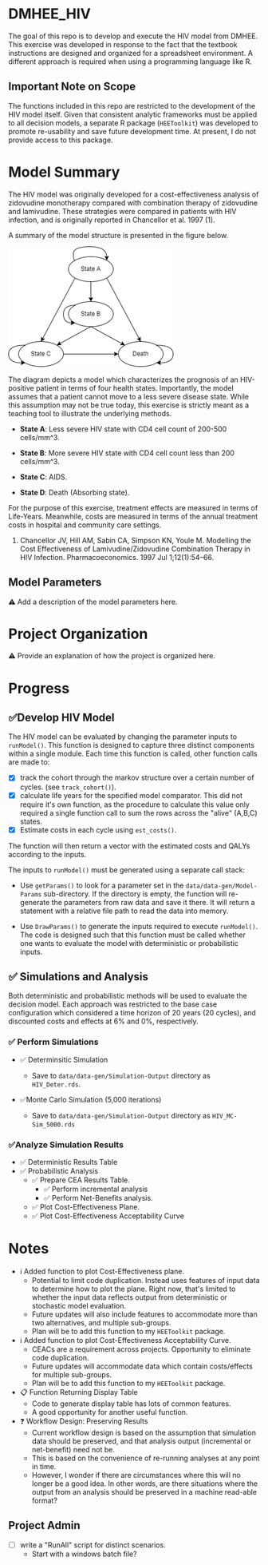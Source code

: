 # DMHEE_HIV

The goal of this repo is to develop and execute the HIV model from DMHEE. This 
exercise was developed in response to the fact that the textbook instructions 
are designed and organized for a spreadsheet environment. A different approach 
is required when using a programming language like R. 

## Important Note on Scope
The functions included in this repo are restricted to the development of the 
HIV model itself. Given that consistent analytic frameworks must be applied to 
all decision models, a separate R package (`HEEToolkit`) was developed to 
promote re-usability and save future development time. At present, I do not 
provide access to this package. 

# Model Summary

The HIV model was originally developed for a cost-effectiveness analysis of zidovudine monotherapy compared with combination therapy of zidovudine and lamivudine. These strategies were compared in patients with HIV infection, and is originally reported in Chancellor et al. 1997 (1).

A summary of the model structure is presented in the figure below.

![Structure of HIV Cohort Model](docs/Diagrams/HIV-Model.png)

The diagram depicts a model which characterizes the prognosis of an HIV-positive patient in terms of four health states. Importantly, the model assumes that a patient cannot move to a less severe disease state. While this assumption may not be true today, this exercise is strictly meant as a teaching tool to illustrate the underlying methods.

-   **State A**: Less severe HIV state with CD4 cell count of 200-500 cells/mm^3.

-   **State B**: More severe HIV state with CD4 cell count less than 200 cells/mm^3.

-   **State C**: AIDS.

-   **State D**: Death (Absorbing state).

For the purpose of this exercise, treatment effects are measured in terms of Life-Years. Meanwhile, costs are measured in terms of the annual treatment costs in hospital and community care settings.

1.  Chancellor JV, Hill AM, Sabin CA, Simpson KN, Youle M. Modelling the Cost Effectiveness of Lamivudine/Zidovudine Combination Therapy in HIV Infection. Pharmacoeconomics. 1997 Jul 1;12(1):54–66.

## Model Parameters
:warning: Add a description of the model parameters here. 

# Project Organization
:warning: Provide an explanation of how the project is organized here. 

# Progress

## :white_check_mark:Develop HIV Model

The HIV model can be evaluated by changing the parameter inputs to `runModel()`. 
This function is designed to capture three distinct components within a single 
module. Each time this function is called, other function calls are made to:

-   [x] track the cohort through the markov structure over a certain number of 
cycles. (see `track_cohort()`).
-   [x] calculate life years for the specified model comparator. This did not 
require it's own function, as the procedure to calculate this value only 
required a single function call to sum the rows across the "alive" (A,B,C) 
states.
-   [x] Estimate costs in each cycle using `est_costs()`.

The function will then return a vector with the estimated costs and QALYs 
according to the inputs.

The inputs to `runModel()` must be generated using a separate call stack:

-   Use `getParams()` to look for a parameter set in the 
`data/data-gen/Model-Params` sub-directory. If the directory is empty, the 
function will re-generate the parameters from raw data and save it there. It 
will return a statement with a relative file path to read the data into memory.

-   Use `DrawParams()` to generate the inputs required to execute `runModel()`. 
The code is designed such that this function must be called whether one wants 
to evaluate the model with deterministic or probabilistic inputs.

## :white_check_mark: Simulations and Analysis
Both deterministic and probabilistic methods will be used to evaluate the 
decision model. Each approach was restricted to the base case configuration 
which considered a time horizon of 20 years (20 cycles), and discounted costs 
and effects at 6% and 0%, respectively. 

### :white_check_mark: Perform Simulations

-   :white_check_mark: Determinsitic Simulation

    -   Save to `data/data-gen/Simulation-Output` directory as `HIV_Deter.rds`.

-   :white_check_mark:Monte Carlo Simulation (5,000 iterations)

    -   Save to `data/data-gen/Simulation-Output` directory as `HIV_MC-Sim_5000.rds`

### :white_check_mark:Analyze Simulation Results

  * :white_check_mark: Deterministic Results Table
  * :white_check_mark: Probabilistic Analysis
    - :white_check_mark: Prepare CEA Results Table. 
      - :white_check_mark: Perform incremental analysis
      - :white_check_mark: Perform Net-Benefits analysis.
    - :white_check_mark: Plot Cost-Effectiveness Plane. 
    - :white_check_mark: Plot Cost-Effectiveness Acceptability Curve

# Notes
  * :information_source: Added function to plot Cost-Effectiveness plane.
    - Potential to limit code duplication. Instead uses features of input data 
    to determine how to plot the plane. Right now, that's limited to whether the 
    input data reflects output from deterministic or stochastic model 
    evaluation.
    - Future updates will also include features to accommodate more than two 
    alternatives, and multiple sub-groups. 
    - Plan will be to add this function to my `HEEToolkit` package. 
  * :information_source: Added function to plot Cost-Effectiveness 
  Acceptability Curve. 
    - CEACs are a requirement across projects. Opportunity to eliminate code 
    duplication. 
    - Future updates will accommodate data which contain costs/effects for 
    multiple sub-groups. 
    - Plan will be to add this function to my `HEEToolkit` package.
  * :clipboard: Function Returning Display Table
    - Code to generate display table has lots of common features. 
    - A good opportunity for another useful function. 
  * :question: Workflow Design: Preserving Results
    - Current workflow design is based on the assumption that simulation data 
    should be preserved, and that analysis output (incremental or net-benefit) 
    need not be. 
    - This is based on the convenience of re-running analyses at any point in 
    time. 
    - However, I wonder if there are circumstances where this will no longer be 
    a good idea. In other words, are there situations where the output from an 
    analysis should be preserved in a machine read-able format? 

## Project Admin

-   [ ] write a "RunAll" script for distinct scenarios.
    -   Start with a windows batch file?
